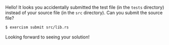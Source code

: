 Hello! It looks you accidentally submitted the test file (in the `tests` directory) instead of your source file (in the `src` directory). Can you submit the source file?

```bash
$ exercism submit src/lib.rs
```

Looking forward to seeing your solution!